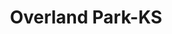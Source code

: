 ---
title: Overland Park-KS
slug: overland-park-ks
f_state:
- cms/state/kansas.md
f_locations:
- cms/payday-loan/american-payday-loans-4338.md
- cms/payday-loan/bankcard-services-of-america-5125.md
- cms/payday-loan/cash-express-7393.md
- cms/payday-loan/check-go-10068.md
- cms/payday-loan/hanes-larry-19308.md
- cms/payday-loan/lendnation-20362.md
updated-on: '2024-05-30T13:41:28.615Z'
created-on: '2024-05-30T13:41:28.615Z'
published-on: '2024-05-30T13:54:32.469Z'
f_city: Overland Park
layout: '[city].html'
tags: city
---